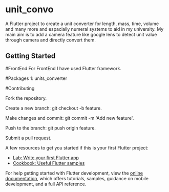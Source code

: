 # unit_convo

A Flutter project to create a unit converter for length, mass, time, volume and many more and espacially numeral systems to aid in my university.
My main aim is to add a camera feature like google lens to detect unit value through camera and directly convert them.

## Getting Started

#FrontEnd
For FrontEnd I have used Flutter framework. 

#Packages
1: units_converter


#Contributing

  Fork the repository.
  
  Create a new branch: git checkout -b feature.
  
  Make changes and commit: git commit -m 'Add new feature'.
  
  Push to the branch: git push origin feature.
  
  Submit a pull request.

A few resources to get you started if this is your first Flutter project:

- [Lab: Write your first Flutter app](https://docs.flutter.dev/get-started/codelab)
- [Cookbook: Useful Flutter samples](https://docs.flutter.dev/cookbook)

For help getting started with Flutter development, view the
[online documentation](https://docs.flutter.dev/), which offers tutorials,
samples, guidance on mobile development, and a full API reference.

